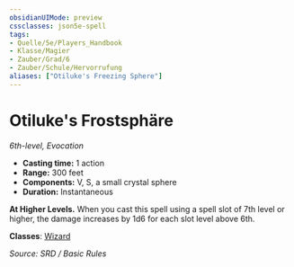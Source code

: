 ```yaml
---
obsidianUIMode: preview
cssclasses: json5e-spell
tags:
- Quelle/5e/Players_Handbook
- Klasse/Magier
- Zauber/Grad/6
- Zauber/Schule/Hervorrufung
aliases: ["Otiluke's Freezing Sphere"]
---
```

# Otiluke's Frostsphäre
*6th-level, Evocation*  

- **Casting time:** 1 action
- **Range:** 300 feet
- **Components:** V, S, a small crystal sphere
- **Duration:** Instantaneous

**At Higher Levels.** When you cast this spell using a spell slot of 7th level or higher, the damage increases by 1d6 for each slot level above 6th.

**Classes**: [Wizard](../Charakteroptionen/Klassen/Magier.md)

*Source: SRD / Basic Rules*